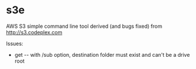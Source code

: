 s3e
===

AWS S3 simple command line tool derived (and bugs fixed) from http://s3.codeplex.com

Issues:

- get
-- with /sub option, destination folder must exist and can't be a drive root
